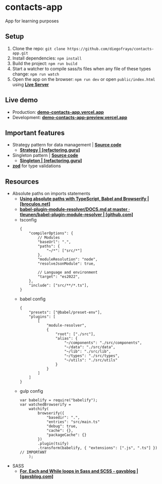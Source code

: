 # contacts-app

App for learning purposes

## Setup

1. Clone the repo: `git clone https://github.com/diegofrayo/contacts-app.git`
1. Install dependencies: `npm install`
1. Build the project: `npm run build`
1. Start a watcher to compile sass/ts files when any file of these types change: `npm run watch`
1. Open the app on the browser: `npm run dev` or open `public/index.html` using **[Live Server](https://marketplace.visualstudio.com/items?itemName=ritwickdey.LiveServer)**

## Live demo

- Production:  **[demo-contacts-app.vercel.app](https://demo-contacts-app.vercel.app)**
- Development: **[demo-contacts-app-preview.vercel.app](https://demo-contacts-app-preview.vercel.app)**

## Important features

- Strategy pattern for data management | **[Source code](https://github.com/diegofrayo/contacts-app/tree/main/src/data/contacts)**
	- **[Strategy | [refactoring.guru]](https://refactoring.guru/design-patterns/strategy)**
- Singleton pattern | **[Source code](https://github.com/diegofrayo/contacts-app/blob/main/src/lib/ryakt.ts)**
	- **[Singleton | [refactoring.guru]](https://refactoring.guru/design-patterns/singleton)**
- **[zod](https://github.com/colinhacks/zod)** for type validations

## Resources

- Absolute paths on imports statements
	- **[Using absolute paths with TypeScript, Babel and Browserify | [broculos.net]](https://broculos.net/2017/10/using-absolute-paths-with-typescript.html)**
	- **[babel-plugin-module-resolver/DOCS.md at master · tleunen/babel-plugin-module-resolver | [github.com]](https://github.com/tleunen/babel-plugin-module-resolver/blob/master/DOCS.md)**
	- tsconfig
		```
		{
			"compilerOptions": {
				// Modules
				"baseUrl": ".",
				"paths": {
					"~/*": ["src/*"]
				},
				"moduleResolution": "node",
				"resolveJsonModule": true,

				// Language and environment
				"target": "es2022",
			},
			"include": ["src/**/*.ts"],
		}
		```
	- babel config
		```
		{
			"presets": ["@babel/preset-env"],
			"plugins": [
				[
					"module-resolver",
					{
						"root": ["./src"],
						"alias": {
							"~/components": "./src/components",
							"~/data": "./src/data",
							"~/lib": "./src/lib",
							"~/types": "./src/types",
							"~/utils": "./src/utils"
						}
					}
				]
			]
		}
		```
	- gulp config
		```
		var babelify = require("babelify");
		var watchedBrowserify =
			watchify(
				browserify({
					"basedir": ".",
					"entries": "src/main.ts"
					"debug": true,
					"cache": {},
					"packageCache": {}
				})
				.plugin(tsify)
				.transform(babelify, { "extensions": [".js", ".ts"] }) // IMPORTANT
			);
		```
- SASS
	- **[For, Each and While loops in Sass and SCSS - gavsblog | [gavsblog.com]](https://gavsblog.com/blog/for-each-while-loops-sass-scss)**
